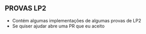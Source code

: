 ## PROVAS LP2

* Contém algumas implementações de algumas provas de LP2
* Se quiser ajudar abre uma PR que eu aceito
